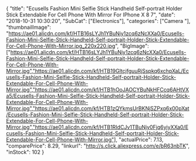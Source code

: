 {
	"title": "Ecusells Fashion Mini Selfie Stick Handheld Self-portrait Holder Stick Extendable For Cell Phone With Mirror For IPhone X 8 7",
	"date": "2018-10-31 10:30:20",
	"SubCat": ["Electronics"],
	"categories": ["Camera "],
	"thumbnailImage": "https://ae01.alicdn.com/kf/HTB16sLYJh1YBuNjy1zcq6zNcXXa0/Ecusells-Fashion-Mini-Selfie-Stick-Handheld-Self-portrait-Holder-Stick-Extendable-For-Cell-Phone-With-Mirror.jpg_220x220.jpg",
	"BigImage": ["https://ae01.alicdn.com/kf/HTB16sLYJh1YBuNjy1zcq6zNcXXa0/Ecusells-Fashion-Mini-Selfie-Stick-Handheld-Self-portrait-Holder-Stick-Extendable-For-Cell-Phone-With-Mirror.jpg","https://ae01.alicdn.com/kf/HTB19GltcjfguuRjSspkq6xchpXaL/Ecusells-Fashion-Mini-Selfie-Stick-Handheld-Self-portrait-Holder-Stick-Extendable-For-Cell-Phone-With-Mirror.jpg","https://ae01.alicdn.com/kf/HTB1hOoJAOCYBuNkHFCcq6AHtVXa5/Ecusells-Fashion-Mini-Selfie-Stick-Handheld-Self-portrait-Holder-Stick-Extendable-For-Cell-Phone-With-Mirror.jpg","https://ae01.alicdn.com/kf/HTB1zQYkmsUrBKNjSZPxq6x00pXat/Ecusells-Fashion-Mini-Selfie-Stick-Handheld-Self-portrait-Holder-Stick-Extendable-For-Cell-Phone-With-Mirror.jpg","https://ae01.alicdn.com/kf/HTB1RIdCJv1TBuNjy0Fjq6yjyXXa0/Ecusells-Fashion-Mini-Selfie-Stick-Handheld-Self-portrait-Holder-Stick-Extendable-For-Cell-Phone-With-Mirror.jpg"],
	"actualPrice": 7.13,
	"comparePrice": 8.29,
	"linkurl": "http://s.click.aliexpress.com/e/bR63nbTK",
	"inStock": 102
}
